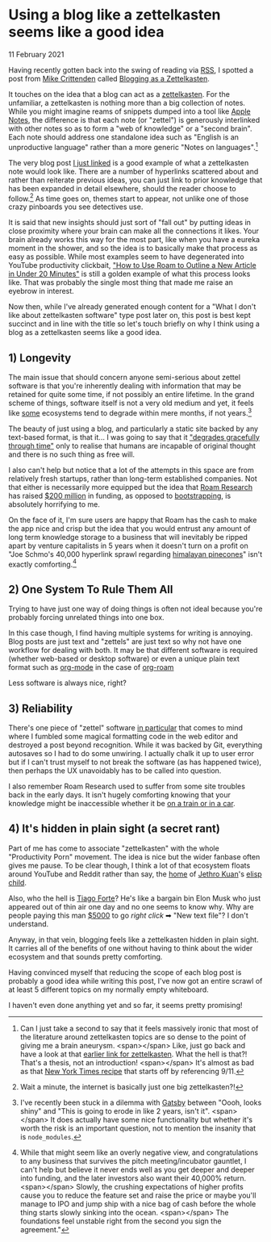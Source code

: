 # Using a blog like a zettelkasten seems like a good idea
11 February 2021

Having recently gotten back into the swing of reading via [RSS](https://en.wikipedia.org/wiki/RSS), I spotted a post from [Mike Crittenden](https://critter.blog) called [Blogging as a Zettelkasten](https://critter.blog/2021/02/10/blogging-as-a-zettelkasten/).

It touches on the idea that a blog can act as a [zettelkasten](https://zettelkasten.de/introduction/). For the unfamiliar, a zettelkasten is nothing more than a big collection of notes. While you might imagine reams of snippets dumped into a tool like [Apple Notes](https://en.wikipedia.org/wiki/Notes_(Apple)), the difference is that each note (or &#34;zettel&#34;) is generously interlinked with other notes so as to form a &#34;web of knowledge&#34; or a &#34;second brain&#34;. Each note should address one standalone idea such as &#34;English is an unproductive language&#34; rather than a more generic &#34;Notes on languages&#34;.[^not-succinct]

The very blog post [I just linked](https://critter.blog/2021/02/10/blogging-as-a-zettelkasten/) is a good example of what a zettelkasten note would look like. There are a number of hyperlinks scattered about and rather than reiterate previous ideas, you can just link to prior knowledge that has been expanded in detail elsewhere, should the reader choose to follow.[^internet] As time goes on, themes start to appear, not unlike one of those crazy pinboards you see detectives use.

It is said that new insights should just sort of &#34;fall out&#34; by putting ideas in close proximity where your brain can make all the connections it likes. Your brain already works this way for the most part, like when you have a eureka moment in the shower, and so the idea is to basically make that process as easy as possible. While most examples seem to have degenerated into YouTube productivity clickbait, [&#34;How to Use Roam to Outline a New Article in Under 20 Minutes&#34;](https://www.youtube.com/watch?v=RvWic15iXjk) is still a golden example of what this process looks like. That was probably the single most thing that made me raise an eyebrow in interest.

Now then, while I&#39;ve already generated enough content for a &#34;What I don&#39;t like about zettelkasten software&#34; type post later on, this post is best kept succinct and in line with the title so let&#39;s touch briefly on why I think using a blog as a zettelkasten seems like a good idea.

## 1) Longevity

The main issue that should concern anyone semi-serious about zettel software is that you&#39;re inherently dealing with information that may be retained for quite some time, if not possibly an entire lifetime. In the grand scheme of things, software itself is not a very old medium and yet, it feels like [some](https://snyk.io/blog/how-much-do-we-really-know-about-how-packages-behave-on-the-npm-registry/) ecosystems tend to degrade within mere months, if not years.[^gatsby]

The beauty of just using a blog, and particularly a static site backed by any text-based format, is that it... I was going to say that it [&#34;degrades gracefully through time&#34;](https://brandur.org/fragments/graceful-degradation-time) only to realise that humans are incapable of original thought and there is no such thing as free will.

I also can&#39;t help but notice that a lot of the attempts in this space are from relatively fresh startups, rather than long-term established companies. Not that either is necessarily more equipped but the idea that [Roam Research](https://roamresearch.com) has raised [$200 million](https://www.theinformation.com/articles/a-200-million-seed-valuation-for-roam-shows-investor-frenzy-for-note-taking-apps) in funding, as opposed to [bootstrapping](https://www.investopedia.com/articles/investing/082814/companies-succeeded-bootstrapping.asp), is absolutely horrifying to me.

On the face of it, I&#39;m sure users are happy that Roam has the cash to make the app nice and crisp but the idea that you would entrust any amount of long term knowledge storage to a business that will inevitably be ripped apart by venture capitalists in 5 years when it doesn&#39;t turn on a profit on &#34;Joe Schmo&#39;s 40,000 hyperlink sprawl regarding [himalayan pinecones](https://en.wikipedia.org/wiki/Juniper)&#34; isn&#39;t exactly comforting.[^funding]

## 2) One System To Rule Them All

Trying to have just one way of doing things is often not ideal because you&#39;re probably forcing unrelated things into one box.

In this case though, I find having multiple systems for writing is annoying. Blog posts are just text and &#34;zettels&#34; are just text so why not have one workflow for dealing with both. It may be that different software is required (whether web-based or desktop software) or even a unique plain text format such as [org-mode](https://orgmode.org) in the case of [org-roam](https://www.orgroam.com)

Less software is always nice, right?

## 3) Reliability

There&#39;s one piece of &#34;zettel&#34; software [in particular](https://logseq.com) that comes to mind where I fumbled some magical formatting code in the web editor and destroyed a post beyond recognition. While it was backed by Git, everything autosaves so I had to do some unwiring. I actually chalk it up to user error but if I can&#39;t trust myself to not break the software (as has happened twice), then perhaps the UX unavoidably has to be called into question.

I also remember Roam Research used to suffer from some site troubles back in the early days. It isn&#39;t hugely comforting knowing that your knowledge might be inaccessible whether it be [on a train or in a car](https://www.site.uottawa.ca/~lucia/courses/2131-02/A2/trythemsource.txt).

## 4) It&#39;s hidden in plain sight (a secret rant)

Part of me has come to associate &#34;zettelkasten&#34; with the whole &#34;Productivity Porn&#34; movement. The idea is nice but the wider fanbase often gives me pause. To be clear though, I think a lot of that ecosystem floats around YouTube and Reddit rather than say, the [home](https://github.com/org-roam/org-roam) of [Jethro Kuan](https://jethro.dev)&#39;s [elisp](https://www.gnu.org/software/emacs/manual/html_node/elisp/Introduction.html#Introduction) [child](https://www.orgroam.com).

Also, who the hell is [Tiago Forte](https://fortelabs.co/)? He&#39;s like a bargain bin Elon Musk who just appeared out of thin air one day and no one seems to know why. Why are people paying this man [$5000](https://web.archive.org/web/20210101170747/https://www.buildingasecondbrain.com/) to go *right click* ➡ &#34;New text file&#34;? I don&#39;t understand.

Anyway, in that vein, blogging feels like a zettelkasten hidden in plain sight. It carries all of the benefits of one without having to think about the wider ecosystem and that sounds pretty comforting.

Having convinced myself that reducing the scope of each blog post is probably a good idea while writing this post, I&#39;ve now got an entire scrawl of at least 5 different topics on my normally empty whiteboard.

I haven&#39;t even done anything yet and so far, it seems pretty promising!

[^not-succinct]: Can I just take a second to say that it feels massively ironic that most of the literature around zettelkasten topics are so dense to the point of giving me a brain aneurysm. 
&lt;span&gt;&lt;/span&gt;
Like, just go back and have a look at that [earlier link for zettelkasten](https://zettelkasten.de/introduction/). What the hell is that?! That&#39;s a thesis, not an introduction!
&lt;span&gt;&lt;/span&gt;
It&#39;s almost as bad as that [New York Times recipe](https://cooking.nytimes.com/recipes/1017089-maple-shortbread-bars) that starts off by referencing 9/11.

[^internet]: Wait a minute, the internet is basically just one big zettelkasten?!

[^gatsby]: I&#39;ve recently been stuck in a dilemma with [Gatsby](https://gatsbyjs.com) between &#34;Oooh, looks shiny&#34; and &#34;This is going to erode in like 2 years, isn&#39;t it&#34;.
&lt;span&gt;&lt;/span&gt;
It does actually have some nice functionality but whether it&#39;s worth the risk is an important question, not to mention the insanity that is `node_modules`.

[^funding]: While that might seem like an overly negative view, and congratulations to any business that survives the pitch meeting/incubator gauntlet, I can&#39;t help but believe it never ends well as you get deeper and deeper into funding, and the later investors also want their 40,000% return.
&lt;span&gt;&lt;/span&gt;
Slowly, the crushing expectations of higher profits cause you to reduce the feature set and raise the price or maybe you&#39;ll manage to IPO and jump ship with a nice bag of cash before the whole thing starts slowly sinking into the ocean.
&lt;span&gt;&lt;/span&gt;
The foundations feel unstable right from the second you sign the agreement.&#34;
